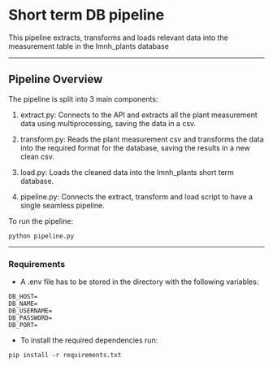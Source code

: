 # Short term DB pipeline

This pipeline extracts, transforms and loads relevant data into the measurement table in the
lmnh_plants database

---

## Pipeline Overview

The pipeline is split into 3 main components:

1. extract.py: Connects to the API and extracts all the plant measurement data using multiprocessing, saving the data in 
a csv.

2. transform.py: Reads the plant measurement csv and transforms the data into the required format for the database, saving
the results in a new clean csv.

3. load.py: Loads the cleaned data into the lmnh_plants short term database.

4. pipeline.py: Connects the extract, transform and load script to have a single seamless pipeline.

To run the pipeline:

`python pipeline.py`


---

### Requirements

- A .env file has to be stored in the directory with the following variables:

```
DB_HOST=
DB_NAME=
DB_USERNAME=
DB_PASSWORD=
DB_PORT=
```


- To install the required dependencies run:

`pip install -r requirements.txt`

